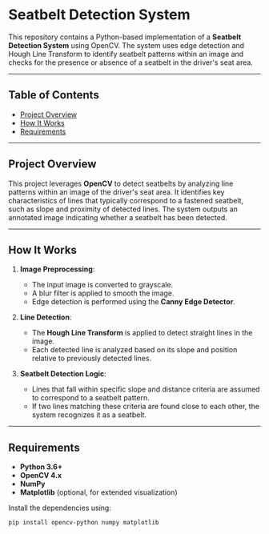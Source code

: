 # Seatbelt Detection System

This repository contains a Python-based implementation of a **Seatbelt Detection System** using OpenCV. The system uses edge detection and Hough Line Transform to identify seatbelt patterns within an image and checks for the presence or absence of a seatbelt in the driver's seat area.

---

## Table of Contents
- [Project Overview](#project-overview)
- [How It Works](#how-it-works)
- [Requirements](#requirements)


---

## Project Overview

This project leverages **OpenCV** to detect seatbelts by analyzing line patterns within an image of the driver's seat area. It identifies key characteristics of lines that typically correspond to a fastened seatbelt, such as slope and proximity of detected lines. The system outputs an annotated image indicating whether a seatbelt has been detected.

---

## How It Works

1. **Image Preprocessing**:
   - The input image is converted to grayscale.
   - A blur filter is applied to smooth the image.
   - Edge detection is performed using the **Canny Edge Detector**.

2. **Line Detection**:
   - The **Hough Line Transform** is applied to detect straight lines in the image.
   - Each detected line is analyzed based on its slope and position relative to previously detected lines.

3. **Seatbelt Detection Logic**:
   - Lines that fall within specific slope and distance criteria are assumed to correspond to a seatbelt pattern.
   - If two lines matching these criteria are found close to each other, the system recognizes it as a seatbelt.

---

## Requirements

- **Python 3.6+**
- **OpenCV 4.x**
- **NumPy**
- **Matplotlib** (optional, for extended visualization)

Install the dependencies using:
```bash
pip install opencv-python numpy matplotlib
